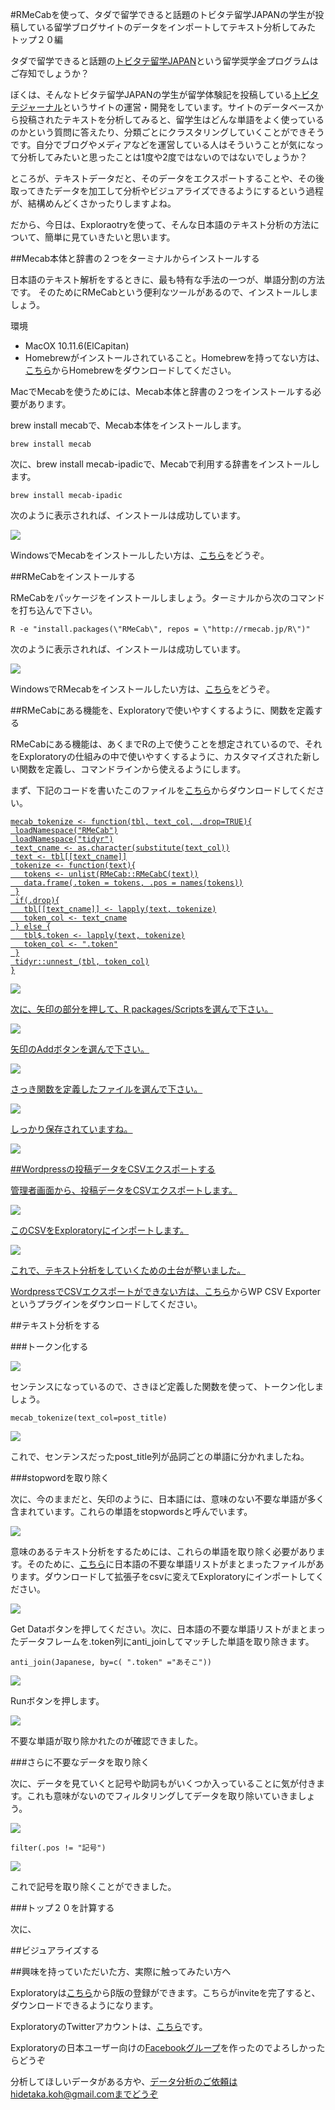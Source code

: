 #RMeCabを使って、タダで留学できると話題のトビタテ留学JAPANの学生が投稿している留学ブログサイトのデータをインポートしてテキスト分析してみた トップ２０編

タダで留学できると話題の[トビタテ留学JAPAN](http://hidetaka.hateblo.jp/entry/2015/06/26/%E2%97%8B%E2%97%8B%E3%81%A7%E3%82%82%E2%97%8B%E2%97%8B%E3%81%AB%E3%81%AA%E3%82%8C%E3%82%8B%E6%99%82%E4%BB%A3%EF%BC%81_%E3%82%B7%E3%83%AA%E3%82%B3%E3%83%B3%E3%83%90%E3%83%AC%E3%83%BC%E3%81%A8%E3%83%88)という留学奨学金プログラムはご存知でしょうか？　

ぼくは、そんなトビタテ留学JAPANの学生が留学体験記を投稿している[トビタテジャーナル](http://tobitate-student.com/)というサイトの運営・開発をしています。サイトのデータベースから投稿されたテキストを分析してみると、留学生はどんな単語をよく使っているのかという質問に答えたり、分類ごとにクラスタリングしていくことができそうです。自分でブログやメディアなどを運営している人はそういうことが気になって分析してみたいと思ったことは1度や2度ではないのではないでしょうか？

ところが、テキストデータだと、そのデータをエクスポートすることや、その後取ってきたデータを加工して分析やビジュアライズできるようにするという過程が、結構めんどくさかったりしますよね。

だから、今日は、Exploraotryを使って、そんな日本語のテキスト分析の方法について、簡単に見ていきたいと思います。


##Mecab本体と辞書の２つをターミナルからインストールする

日本語のテキスト解析をするときに、最も特有な手法の一つが、単語分割の方法です。
そのためにRMeCabという便利なツールがあるので、インストールしましょう。

環境

- MacOX 10.11.6(ElCapitan)
- Homebrewがインストールされていること。Homebrewを持ってない方は、[こちら](http://brew.sh/index_ja.html)からHomebrewをダウンロードしてください。

MacでMecabを使うためには、Mecab本体と辞書の２つをインストールする必要があります。

brew install mecabで、Mecab本体をインストールします。

```
brew install mecab
```
次に、brew install mecab-ipadicで、Mecabで利用する辞書をインストールします。

```
brew install mecab-ipadic
```
次のように表示されれば、インストールは成功しています。

![](images/brew-install-mecab.png)

WindowsでMecabをインストールしたい方は、[こちら](http://handsrecs2nd.seesaa.net/article/140090025.html)をどうぞ。

##RMeCabをインストールする

RMeCabをパッケージをインストールしましょう。ターミナルから次のコマンドを打ち込んで下さい。

```
R -e "install.packages(\"RMeCab\", repos = \"http://rmecab.jp/R\")"
```

次のように表示されれば、インストールは成功しています。

![](images/install.packagesRMeCab.png)

WindowsでRMecabをインストールしたい方は、[こちら](http://rmecab.jp/wiki/index.php?RMeCab)をどうぞ。


##RMeCabにある機能を、Exploratoryで使いやすくするように、関数を定義する

RMeCabにある機能は、あくまでRの上で使うことを想定されているので、それをExploratoryの仕組みの中で使いやすくするように、カスタマイズされた新しい関数を定義し、コマンドラインから使えるようにします。

まず、下記のコードを書いたこのファイルを[こちら](https://gist.githubusercontent.com/double-y/1861e9517a73167586471ec088ac0951/raw/01d5d92a6020a535d6e13f8e252ae447c42f1eed/mecab_tokenize)からダウンロードしてください。

<a href="link/to/your/download/file" download="filename">

```
mecab_tokenize <- function(tbl, text_col, .drop=TRUE){
 loadNamespace("RMeCab")
 loadNamespace("tidyr")
 text_cname <- as.character(substitute(text_col))
 text <- tbl[[text_cname]]
 tokenize <- function(text){
   tokens <- unlist(RMeCab::RMeCabC(text))
   data.frame(.token = tokens, .pos = names(tokens))
 }
 if(.drop){
   tbl[[text_cname]] <- lapply(text, tokenize)
   token_col <- text_cname
 } else {
   tbl$.token <- lapply(text, tokenize)
   token_col <- ".token"
 }
 tidyr::unnest_(tbl, token_col)
}

```
![](images/mecab_tokenize.png)


次に、矢印の部分を押して、R packages/Scriptsを選んで下さい。


![](images/add-rscript-packages.png)


矢印のAddボタンを選んで下さい。


![](images/add-rscript.png)


さっき関数を定義したファイルを選んで下さい。


![](images/mecab-desktop.png)


しっかり保存されていますね。


![](images/mecab-exp.png)


##Wordpressの投稿データをCSVエクスポートする

管理者画面から、投稿データをCSVエクスポートします。

![](images/csv-export.png)

このCSVをExploratoryにインポートします。

![](images/csv-export-exploratory.png)

これで、テキスト分析をしていくための土台が整いました。

WordpressでCSVエクスポートができない方は、[こちら](https://wordpress.org/plugins/wp-csv-exporter/)からWP CSV Exporterというプラグインをダウンロードしてください。

##テキスト分析をする

###トークン化する

![](images/token-rmeacb.png)

センテンスになっているので、さきほど定義した関数を使って、トークン化しましょう。

`mecab_tokenize(text_col=post_title)`

![](images/mecab_tokenize.png)

これで、センテンスだったpost_title列が品詞ごとの単語に分かれましたね。

###stopwordを取り除く

次に、今のままだと、矢印のように、日本語には、意味のない不要な単語が多く含まれています。これらの単語をstopwordsと呼んでいます。

![](images/stopwords-rmecab.png)

意味のあるテキスト分析をするためには、これらの単語を取り除く必要があります。そのために、[こちら](http://svn.sourceforge.jp/svnroot/slothlib/CSharp/Version1/SlothLib/NLP/Filter/StopWord/word/Japanese.txt)に日本語の不要な単語リストがまとまったファイルがあります。ダウンロードして拡張子をcsvに変えてExploratoryにインポートしてください。

![](images/stopwords-rmecablist.png)

Get Dataボタンを押してください。次に、日本語の不要な単語リストがまとまったデータフレームを.token列にanti_joinしてマッチした単語を取り除きます。

`anti_join(Japanese, by=c( ".token" ="あそこ"))`

![](images/japaneselist.png)

Runボタンを押します。

![](images/sucesswords.png)

不要な単語が取り除かれたのが確認できました。

###さらに不要なデータを取り除く

次に、データを見ていくと記号や助詞もがいくつか入っていることに気が付きます。これも意味がないのでフィルタリングしてデータを取り除いていきましょう。

![](images/mark-stop.png)

`filter(.pos != "記号")`

![](images/delte-sign.png)

これで記号を取り除くことができました。

###トップ２０を計算する

次に、

##ビジュアライズする


##興味を持っていただいた方、実際に触ってみたい方へ

Exploratoryは[こちら](https://exploratory.io/
)からβ版の登録ができます。こちらがinviteを完了すると、ダウンロードできるようになります。


ExploratoryのTwitterアカウントは、[こちら](https://twitter.com/ExploratoryData
)です。

Exploratoryの日本ユーザー向けの[Facebookグループ](https://www.facebook.com/groups/1087437647994959/members/
)を作ったのでよろしかったらどうぞ

分析してほしいデータがある方や、データ分析のご依頼はhidetaka.koh@gmail.comまでどうぞ